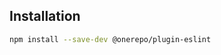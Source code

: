 ## Installation

```sh
npm install --save-dev @onerepo/plugin-eslint
```

<!-- start-install-typedoc -->
<!-- end-install-typedoc -->
